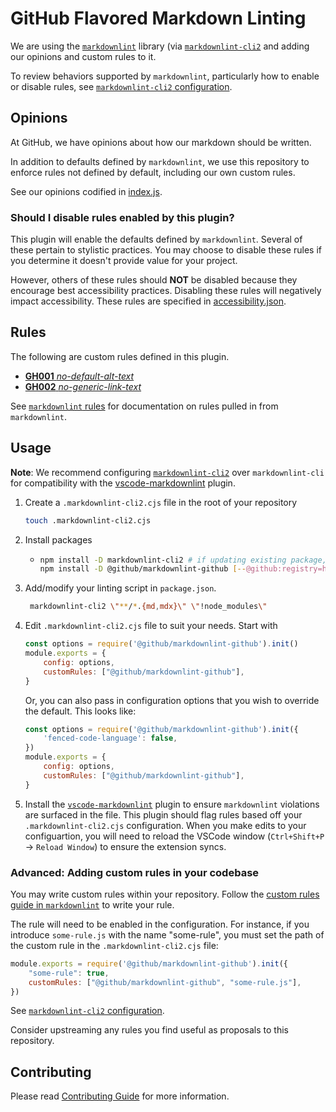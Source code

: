 # GitHub Flavored Markdown Linting

We are using the [`markdownlint`](https://github.com/DavidAnson/markdownlint) library (via [`markdownlint-cli2`](https://github.com/DavidAnson/markdownlint-cli2) and adding our opinions and custom rules to it.

To review behaviors supported by `markdownlint`, particularly how to enable or disable rules, see [`markdownlint-cli2` configuration](https://github.com/DavidAnson/markdownlint-cli2#configuration).

## Opinions

At GitHub, we have opinions about how our markdown should be written.

In addition to defaults defined by `markdownlint`, we use this repository to enforce rules not defined by default, including our own custom rules.

See our opinions codified in [index.js](./index.js).

### Should I disable rules enabled by this plugin?

This plugin will enable the defaults defined by `markdownlint`. Several of these pertain to stylistic practices. You may choose to disable these rules if you determine it doesn't provide value for your project.

However, others of these rules should **NOT** be disabled because they encourage best accessibility practices. Disabling these rules will negatively impact accessibility. These rules are specified in [accessibility.json](./accessibility.json).

## Rules

The following are custom rules defined in this plugin.

- [**GH001** _no-default-alt-text_](./docs/rules/GH001-no-default-alt-text.md)
- [**GH002** _no-generic-link-text_](./docs/rules/GH002-no-generic-link-text.md)

See [`markdownlint` rules](https://github.com/DavidAnson/markdownlint#rules--aliases) for documentation on rules pulled in from `markdownlint`.

## Usage

**Note**: We recommend configuring [`markdownlint-cli2`](https://github.com/DavidAnson/markdownlint-cli2) over `markdownlint-cli` for compatibility with the [vscode-markdownlint](https://github.com/DavidAnson/vscode-markdownlint) plugin.

1. Create a `.markdownlint-cli2.cjs` file in the root of your repository

    ```bash
    touch .markdownlint-cli2.cjs
    ```

2. Install packages

    - ```bash
      npm install -D markdownlint-cli2 # if updating existing package, check for updates
      npm install -D @github/markdownlint-github [--@github:registry=https://registry.npmjs.org]
      ```

3. Add/modify your linting script in `package.json`.

    ```bash
     markdownlint-cli2 \"**/*.{md,mdx}\" \"!node_modules\"
    ```

4. Edit `.markdownlint-cli2.cjs` file to suit your needs. Start with

    ```js
    const options = require('@github/markdownlint-github').init()
    module.exports = {
        config: options,
        customRules: ["@github/markdownlint-github"],
    }
    ```

    Or, you can also pass in configuration options that you wish to override the default. This looks like:

    ```js
    const options = require('@github/markdownlint-github').init({
        'fenced-code-language': false,
    })
    module.exports = {
        config: options,
        customRules: ["@github/markdownlint-github"],
    }
    ```

5. Install the [`vscode-markdownlint`](https://marketplace.visualstudio.com/items?itemName=DavidAnson.vscode-markdownlint) plugin to ensure `markdownlint` violations are surfaced in the file. This plugin should flag rules based off your `.markdownlint-cli2.cjs` configuration. When you make edits to your configuartion, you will need to reload the VSCode window (`Ctrl+Shift+P` -> `Reload Window`) to ensure the extension syncs.

### Advanced: Adding custom rules in your codebase

You may write custom rules within your repository. Follow the [custom rules guide in `markdownlint`](https://github.com/DavidAnson/markdownlint/blob/main/doc/CustomRules.md) to write your rule.

The rule will need to be enabled in the configuration. For instance, if you introduce `some-rule.js` with the name "some-rule", you must set the path of the custom rule in the `.markdownlint-cli2.cjs` file:

```js
module.exports = require('@github/markdownlint-github').init({
    "some-rule": true,
    customRules: ["@github/markdownlint-github", "some-rule.js"],
})
```

See [`markdownlint-cli2` configuration](https://github.com/DavidAnson/markdownlint-cli2#configuration).

Consider upstreaming any rules you find useful as proposals to this repository.

## Contributing

Please read [Contributing Guide](./CONTRIBUTING.md) for more information.
